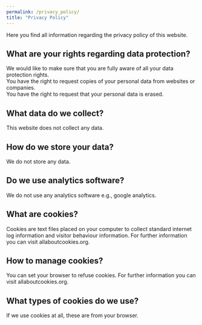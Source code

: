 ```yaml
---
permalink: /privacy_policy/
title: "Privacy Policy"
---
```


Here you find all information regarding the privacy policy of this website.

## What are your rights regarding data protection?
We would like to make sure that you are fully aware of all your data protection rights.
<br> You have the right to request copies of your personal data from websites or companies.
<br> You have the right to request that your personal data is erased.

## What data do we collect?
This website does not collect any data.

## How do we store your data?
We do not store any data.

## Do we use analytics software?
We do not use any analytics software e.g., google analytics. 

## What are cookies?
Cookies are text files placed on your computer to collect standard internet log information and visitor behaviour information. For further information you can visit allaboutcookies.org.

## How to manage cookies?
You can set your browser to refuse cookies. For further information you can visit allaboutcookies.org.

## What types of cookies do we use?
If we use cookies at all, these are from your browser.
